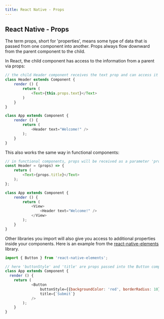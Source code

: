 ```yaml
---
title: React Native - Props
---
```

## React Native - Props

The term props, short for 'properties', means some type of data that is passed from one component into another. Props always flow downward from the parent component to the child.


In React, the child component has access to the information from a parent via props:

```js
// the child Header component receives the text prop and can access it via this.props.text
class Header extends Component {
	render () {
		return (
			<Text>{this.props.text}</Text>
		)
	}
}

class App extends Component {
	render () {
		return (
			<Header text="Welcome!" />
		);
	}
}

```

This also works the same way in functional components:

```js
// in functional components, props will be received as a parameter 'props'
const Header = (props) => {
	return (
		<Text>{props.title}</Text>
	);
};

class App extends Component {
	render () {
		return (
			<View>
				<Header text="Welcome!" />
			</View>
		);
	}
}

```

Other libraries you import will also give you access to additional properties inside your components. Here is an example from the [react-native-elements](https://github.com/react-native-training/react-native-elements) library.

```js
import { Button } from 'react-native-elements';

// here 'buttonStyle' and 'title' are props passed into the Button component
class App extends Component {
  render () {
    return (
			<Button
				buttonStyle={{backgroundColor: 'red', borderRadius: 10}}
				title={`Submit`}
			/>
		);
	}
}
```

